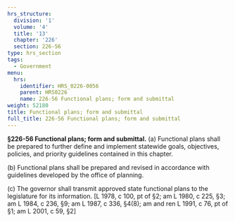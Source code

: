 ```yaml
---
hrs_structure:
  division: '1'
  volume: '4'
  title: '13'
  chapter: '226'
  section: 226-56
type: hrs_section
tags:
  - Government
menu:
  hrs:
    identifier: HRS_0226-0056
    parent: HRS0226
    name: 226-56 Functional plans; form and submittal
weight: 52180
title: Functional plans; form and submittal
full_title: 226-56 Functional plans; form and submittal
---
```

**§226-56 Functional plans; form and submittal.** (a) Functional plans shall be prepared to further define and implement statewide goals, objectives, policies, and priority guidelines contained in this chapter.

(b) Functional plans shall be prepared and revised in accordance with guidelines developed by the office of planning.

(c) The governor shall transmit approved state functional plans to the legislature for its information. [L 1978, c 100, pt of §2; am L 1980, c 225, §3; am L 1984, c 236, §9; am L 1987, c 336, §4(8); am and ren L 1991, c 76, pt of §1; am L 2001, c 59, §2]
